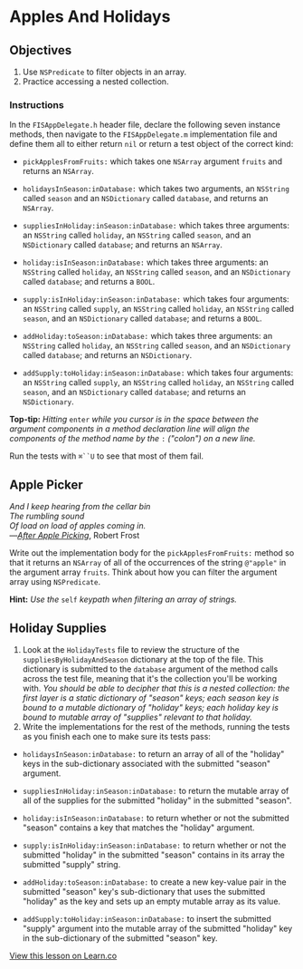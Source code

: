 # Apples And Holidays

## Objectives

1. Use `NSPredicate` to filter objects in an array.
2. Practice accessing a nested collection.

### Instructions

In the `FISAppDelegate.h` header file, declare the following seven instance methods, then navigate to the `FISAppDelegate.m` implementation file and define them all to either return `nil` or return a test object of the correct kind:

* `pickApplesFromFruits:` which takes one `NSArray` argument `fruits` and returns an `NSArray`.

* `holidaysInSeason:inDatabase:` which takes two arguments, an `NSString` called `season` and an `NSDictionary` called `database`, and returns an `NSArray`.

* `suppliesInHoliday:inSeason:inDatabase:` which takes three arguments: an `NSString` called `holiday`, an `NSString` called `season`, and an `NSDictionary` called `database`; and returns an `NSArray`.

* `holiday:isInSeason:inDatabase:` which takes three arguments: an `NSString` called `holiday`, an `NSString` called `season`, and an `NSDictionary` called `database`; and returns a `BOOL`.

* `supply:isInHoliday:inSeason:inDatabase:` which takes four arguments: an `NSString` called `supply`, an `NSString` called `holiday`, an `NSString` called `season`, and an `NSDictionary` called `database`; and returns a `BOOL`.

* `addHoliday:toSeason:inDatabase:` which takes three arguments: an `NSString` called `holiday`, an `NSString` called `season`, and an `NSDictionary` called `database`; and returns an `NSDictionary`.

* `addSupply:toHoliday:inSeason:inDatabase:` which takes four arguments: an `NSString` called `supply`, an `NSString` called `holiday`, an `NSString` called `season`, and an `NSDictionary` called `database`; and returns an `NSDictionary`.

**Top-tip:** *Hitting* `enter` *while you cursor is in the space between the argument components in a method declaration line will align the components of the method name by the* `:` *("colon") on a new line.*

Run the tests with `⌘``U` to see that most of them fail.

## Apple Picker

*And I keep hearing from the cellar bin  
The rumbling sound  
Of load on load of apples coming in.*  
—[*After Apple Picking*][after_apple_picking], Robert Frost

[after_apple_picking]: http://www.poets.org/poetsorg/poem/after-apple-picking

Write out the implementation body for the `pickApplesFromFruits:` method so that it returns an `NSArray` of all of the occurrences of the string `@"apple"` in the argument array `fruits`. Think about how you can filter the argument array using `NSPredicate`.

**Hint:** *Use the* `self` *keypath when filtering an array of strings.*

## Holiday Supplies 

1. Look at the `HolidayTests` file to review the structure of the `suppliesByHolidayAndSeason` dictionary at the top of the file. This dictionary is submitted to the `database` argument of the method calls across the test file, meaning that it's the collection you'll be working with. *You should be able to decipher that this is a nested collection: the first layer is a static dictionary of "season" keys; each season key is bound to a mutable dictionary of "holiday" keys; each holiday key is bound to mutable array of "supplies" relevant to that holiday.*
2. Write the implementations for the rest of the methods, running the tests as you finish each one to make sure its tests pass: 

  * `holidaysInSeason:inDatabase:` to return an array of all of the "holiday" keys in the sub-dictionary associated with the submitted "season" argument.
  
  * `suppliesInHoliday:inSeason:inDatabase:` to return the mutable array of all of the supplies for the submitted "holiday" in the submitted "season".
  
  * `holiday:isInSeason:inDatabase:` to return whether or not the submitted "season" contains a key that matches the "holiday" argument.
  
  * `supply:isInHoliday:inSeason:inDatabase:` to return whether or not the submitted "holiday" in the submitted "season" contains in its array the submitted "supply" string.
  
  * `addHoliday:toSeason:inDatabase:` to create a new key-value pair in the submitted "season" key's sub-dictionary that uses the submitted "holiday" as the key and sets up an empty mutable array as its value.
  
  * `addSupply:toHoliday:inSeason:inDatabase:` to insert the submitted "supply" argument into the mutable array of the submitted "holiday" key in the sub-dictionary of the submitted "season" key.

<a href='https://learn.co/lessons/objc-ApplesAndHolidays' data-visibility='hidden'>View this lesson on Learn.co</a>
